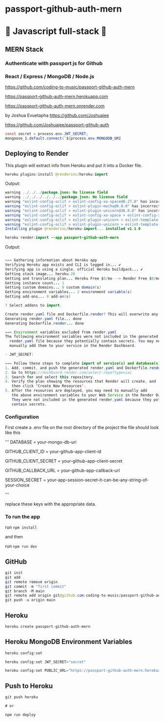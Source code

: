 # passport-github-auth-mern

# 🚀 Javascript full-stack 🚀

## MERN Stack

### Authenticate with passport js for Github

### React / Express / MongoDB / Node.js

https://github.com/coding-to-music/passport-github-auth-mern

https://passport-github-auth-mern.herokuapp.com

https://passport-github-auth-mern.onrender.com

by Joshua Evuetapha https://github.com/Joshuajee

https://github.com/Joshuajee/passport-github-auth

```java
const secret = process.env.JWT_SECRET;
mongoose_1.default.connect(`${process.env.MONGODB_URI
```

## Deploying to Render

This plugin will extract info from Heroku and put it into a Docker file.

```java
heroku plugins:install @renderinc/heroku-import
```

Output:

```java
warning ../../../package.json: No license field
warning ../../../../../../package.json: No license field
warning "eslint-config-oclif > eslint-config-xo-space@0.27.0" has incorrect peer dependency "eslint@>=7.20.0".
warning "eslint-config-oclif > eslint-plugin-mocha@9.0.0" has incorrect peer dependency "eslint@>=7.0.0".
warning "eslint-config-oclif > eslint-plugin-unicorn@36.0.0" has incorrect peer dependency "eslint@>=7.32.0".
warning "eslint-config-oclif > eslint-config-xo-space > eslint-config-xo@0.35.0" has incorrect peer dependency "eslint@>=7.20.0".
warning "eslint-config-oclif > eslint-plugin-unicorn > eslint-template-visitor@2.3.2" has incorrect peer dependency "eslint@>=7.0.0".
warning "eslint-config-oclif > eslint-plugin-unicorn > eslint-template-visitor > @babel/eslint-parser@7.16.3" has incorrect peer dependency "eslint@^7.5.0 || ^8.0.0".
Installing plugin @renderinc/heroku-import... installed v1.1.0
```

```java
heroku render:import --app passport-github-auth-mern
```

Output:

```java

=== Gathering information about Heroku app
Verifying Heroku app exists and CLI is logged in... ✔️
Verifying app is using a single, official Heroku buildpack... ✔️
Getting stack image... heroku-20
Getting and translating plan... Heroku Free $0/mo --> Render Free $0/mo
Getting instance count... 1
Getting custom domains... 0 custom domain(s)
Getting environment variables... 2 environment variable(s)
Getting add-ons... 0 add-on(s)

? Select addons to import.

Create render.yaml file and Dockerfile.render? This will overwrite any existing files with the same name. (y/n): y
Generating render.yaml file... done
Generating Dockerfile.render... done

=== Environment variables excluded from render.yaml
The following environment variables were not included in the generated
  render.yaml file because they potentially contain secrets. You may need to
  manually add them to your service in the Render Dashboard.

- JWT_SECRET:

=== Follow these steps to complete import of service(s) and database(s) to Render
1. Add, commit, and push the generated render.yaml and Dockerfile.render to GitHub or GitLab.
2. Go to https://dashboard.render.com/select-repo?type=iac
3. Search for and select this repository.
4. Verify the plan showing the resources that Render will create, and
   then click 'Create New Resources'.
5. After the resources are deployed, you may need to manually add
   the above environment variables to your Web Service in the Render Dashboard.
   They were not included in the generated render.yaml because they potentially
   contain secrets.
```

### Configuration

First create a .env file on the root directory of the project the file should look like this

'''
DATABASE = your-mongo-db-uri

GITHUB_CLIENT_ID = your-github-app-client-id

GITHUB_CLIENT_SECRET = your-github-app-client-secret

GITHUB_CALLBACK_URL = your-github-app-callback-url

SESSION_SECRET = your-app-session-secret-it-can-be-any-string-of-your-choice

'''

replace these keys with the appropriate data.

### To run the app

run
`npm install`

and then

run `npm run dev`

## GitHub

```java
git init
git add .
git remote remove origin
git commit -m "first commit"
git branch -M main
git remote add origin git@github.com:coding-to-music/passport-github-auth-mern.git
git push -u origin main
```

## Heroku

```java
heroku create passport-github-auth-mern
```

## Heroku MongoDB Environment Variables

```java
heroku config:set

heroku config:set JWT_SECRET="secret"

heroku config:set PUBLIC_URL="https://passport-github-auth-mern.herokuapp.com"
```

## Push to Heroku

```java
git push heroku

# or

npm run deploy
```

